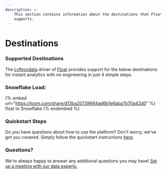 ```yaml
---
description: >-
    This section contains information about the destinations that Float
    supports.
---
```


# Destinations

### Supported Destinations

The [Lyftrondata](https://www.lyftrondata.com/) driver of [Float](https://www.lyftrondata.com/integration/business-analytics/float/) provides support for the below destinations for instant analytics with no engineering in just 4 simple steps.

### Snowflake Load:

{% embed url="https://loom.com/share/d13ba20739684ad6b1e6aba7b70a42d0" %}
float to Snowflake
{% endembed %}

### Quickstart Steps

Do you have questions about how to use the platform? Don't worry; we've got you covered. Simply follow the quickstart instructions [here](README.md).

### Questions? <a href="#questions" id="questions"></a>

We're always happy to answer any additional questions you may have! [Set up a meeting with our data experts.](https://www.lyftrondata.com/book-a-meeting/)
